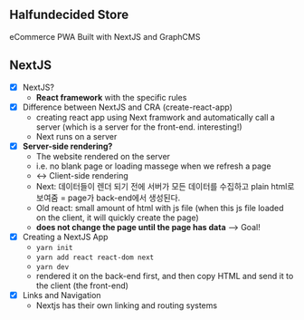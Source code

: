 ## Halfundecided Store

eCommerce PWA Built with NextJS and GraphCMS

## NextJS
- [x] NextJS? 
  + **React framework** with the specific rules 
- [x] Difference between NextJS and CRA (create-react-app)
  + creating react app using Next framwork and automatically call a server (which is a server for the front-end. interesting!)
  + Next runs on a server 
- [x] **Server-side rendering?**
  + The website rendered on the server 
  + i.e. no blank page or loading massege when we refresh a page 
  + <-> Client-side rendering
  + Next: 데이터들이 렌더 되기 전에 서버가 모든 데이터를 수집하고 plain html로 보여줌 = page가 back-end에서 생성된다. 
  + Old react: small amount of html with js file (when this js file loaded on the client, it will quickly create the page)
  + **does not change the page until the page has data** --> Goal!
- [x] Creating a NextJS App
  + `yarn init`
  + `yarn add react react-dom next`
  + `yarn dev` 
  + rendered it on the back-end first, and then copy HTML and send it to the client (the front-end)
- [x] Links and Navigation
  + Nextjs has their own linking and routing systems

